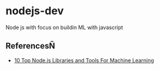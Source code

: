 # nodejs-dev
Node js with focus on buildin ML with javascript 
## ReferencesÑ
- [10 Top Node.js Libraries and Tools For Machine Learning](https://www.corbado.com/blog/10-top-nodejs-libraries-machine-learning)
